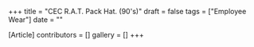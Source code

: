 +++
title = "CEC R.A.T. Pack Hat. (90's)"
draft = false
tags = ["Employee Wear"]
date = ""

[Article]
contributors = []
gallery = []
+++